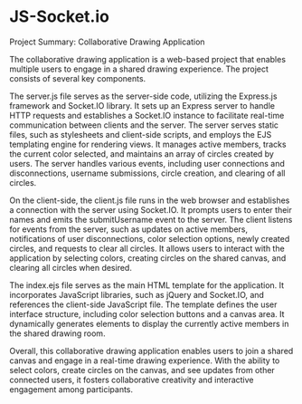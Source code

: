 # JS-Socket.io

Project Summary: Collaborative Drawing Application

The collaborative drawing application is a web-based project that enables multiple users to engage in a shared drawing experience. The project consists of several key components.

The server.js file serves as the server-side code, utilizing the Express.js framework and Socket.IO library. It sets up an Express server to handle HTTP requests and establishes a Socket.IO instance to facilitate real-time communication between clients and the server. The server serves static files, such as stylesheets and client-side scripts, and employs the EJS templating engine for rendering views. It manages active members, tracks the current color selected, and maintains an array of circles created by users. The server handles various events, including user connections and disconnections, username submissions, circle creation, and clearing of all circles.

On the client-side, the client.js file runs in the web browser and establishes a connection with the server using Socket.IO. It prompts users to enter their names and emits the submitUsername event to the server. The client listens for events from the server, such as updates on active members, notifications of user disconnections, color selection options, newly created circles, and requests to clear all circles. It allows users to interact with the application by selecting colors, creating circles on the shared canvas, and clearing all circles when desired.

The index.ejs file serves as the main HTML template for the application. It incorporates JavaScript libraries, such as jQuery and Socket.IO, and references the client-side JavaScript file. The template defines the user interface structure, including color selection buttons and a canvas area. It dynamically generates elements to display the currently active members in the shared drawing room.

Overall, this collaborative drawing application enables users to join a shared canvas and engage in a real-time drawing experience. With the ability to select colors, create circles on the canvas, and see updates from other connected users, it fosters collaborative creativity and interactive engagement among participants.
